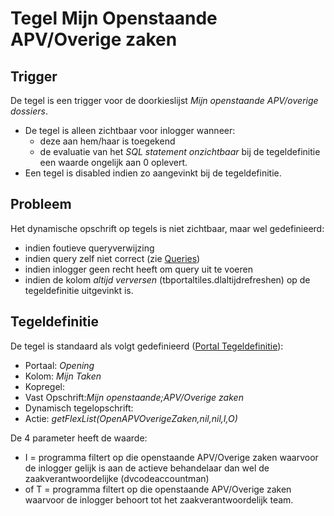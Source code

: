 # Tegel Mijn Openstaande APV/Overige zaken

## Trigger

De tegel is een trigger voor de doorkieslijst *Mijn openstaande APV/overige dossiers*.

  * De tegel is alleen zichtbaar voor inlogger wanneer:
    * deze aan hem/haar is toegekend
    * de evaluatie van het *SQL statement onzichtbaar* bij de tegeldefinitie een waarde ongelijk aan 0 oplevert.
  * Een tegel is disabled indien zo aangevinkt bij de tegeldefinitie.

## Probleem

Het dynamische opschrift op tegels is niet zichtbaar, maar wel gedefinieerd:

  * indien foutieve queryverwijzing
  * indien query zelf niet correct (zie [Queries](../../../../instellen_inrichten/queries.md))
  * indien inlogger geen recht heeft om query uit te voeren
  * indien de kolom *altijd verversen* (tbportaltiles.dlaltijdrefreshen) op de tegeldefinitie uitgevinkt is.

## Tegeldefinitie

De tegel is standaard als volgt gedefinieerd ([Portal Tegeldefinitie](../../../../instellen_inrichten/portaldefinitie/portal_tegel.md)):

  * Portaal: *Opening*
  * Kolom: *Mijn Taken*
  * Kopregel:
  * Vast Opschrift:*Mijn openstaande;APV/Overige zaken*
  * Dynamisch tegelopschrift:
  * Actie: *getFlexList(OpenAPVOverigeZaken,nil,nil,I,O)*

De 4 parameter heeft de waarde:

  * I = programma filtert op die openstaande APV/Overige zaken waarvoor de inlogger gelijk is aan de actieve behandelaar dan wel de zaakverantwoordelijke (dvcodeaccountman)
  * of T = programma filtert op die openstaande APV/Overige zaken waarvoor de inlogger behoort tot het zaakverantwoordelijk team.

